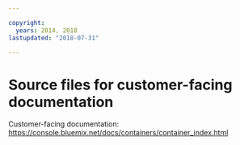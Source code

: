```yaml
---

copyright:
  years: 2014, 2018
lastupdated: "2018-07-31"

---
```



# Source files for customer-facing documentation

Customer-facing documentation: https://console.bluemix.net/docs/containers/container_index.html




